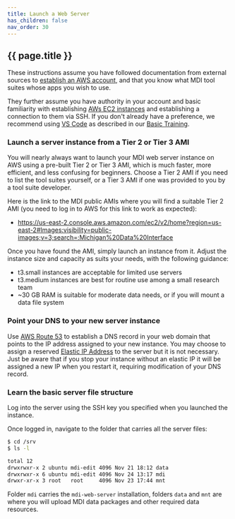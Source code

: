 ```yaml
---
title: Launch a Web Server
has_children: false
nav_order: 30
---
```


## {{ page.title }}

These instructions assume you have followed documentation from external sources to
[establish an AWS account](https://portal.aws.amazon.com/gp/aws/developer/registration/index.html),
and that you know what MDI tool suites whose apps you wish to use.

They further assume you have authority in your account and basic familiarity with establishing
[AWs EC2 instances](https://aws.amazon.com/pm/ec2) and establishing a connection to them via SSH.
If you don't already have a preference, we recommend using [VS Code](https://code.visualstudio.com/)
as described in our [Basic Training](https://midataint.github.io/mdi-basic-training/docs/code-editor/).

### Launch a server instance from a Tier 2 or Tier 3 AMI

You will nearly always want to launch your MDI web server instance on AWS
using a pre-built Tier 2 or Tier 3 AMI, which is much faster, more efficient,
and less confusing for beginners. Choose a Tier 2 AMI if you need to list the tool suites yourself,
or a Tier 3 AMI if one was provided to you by a tool suite developer.

Here is the link to the MDI public AMIs where you will find a suitable Tier 2 AMI (you need to log in to 
AWS for this link to work as expected):
- <https://us-east-2.console.aws.amazon.com/ec2/v2/home?region=us-east-2#Images:visibility=public-images;v=3;search=:Michigan%20Data%20Interface>

Once you have found the AMI, simply launch an instance from it.  Adjust the instance size and capacity as suits 
your needs, with the following guidance:
- t3.small instances are acceptable for limited use servers
- t3.medium instances are best for routine use among a small research team
- ~30 GB RAM is suitable for moderate data needs, or if you will mount a data file system

### Point your DNS to your new server instance

Use [AWS Route 53](https://aws.amazon.com/route53/) to establish a DNS record in your web domain 
that points to the IP address assigned to your new instance.
You may choose to assign a reserved 
[Elastic IP Address](https://docs.aws.amazon.com/AWSEC2/latest/UserGuide/elastic-ip-addresses-eip.html) 
to the server but it is not necessary. Just
be aware that if you stop your instance without an elastic IP it will be assigned a new IP
when you restart it, requiring modification of your DNS record. 

### Learn the basic server file structure

Log into the server using the SSH key you specified when you launched the instance.

Once logged in, navigate to the folder that carries all the server files:

```sh
$ cd /srv
$ ls -l

total 12
drwxrwxr-x 2 ubuntu mdi-edit 4096 Nov 21 18:12 data
drwxrwxr-x 6 ubuntu mdi-edit 4096 Nov 24 13:17 mdi
drwxr-xr-x 3 root   root     4096 Nov 23 17:44 mnt
```

Folder `mdi` carries the `mdi-web-server` installation,
folders `data` and `mnt` are where you will upload MDI data packages 
and other required data resources.
